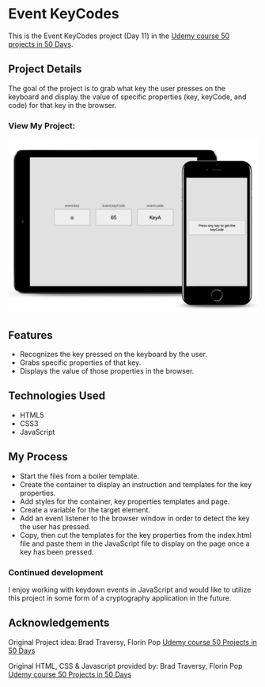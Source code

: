 # Event KeyCodes

This is the Event KeyCodes project (Day 11) in the [Udemy course 50 projects in 50 Days](https://www.udemy.com/course/50-projects-50-days/?src=sac&kw=50+projects+50+days).

## Project Details

The goal of the project is to grab what key the user presses on the keyboard and display the value of specific properties (key, keyCode, and code) for that key in the browser. 

### View My Project:

![Screenshot](imgs/smartmockups_event-keycodes.jpg)

## Features

- Recognizes the key pressed on the keyboard by the user.
- Grabs specific properties of that key.
- Displays the value of those properties in the browser.

## Technologies Used

- HTML5
- CSS3
- JavaScript

## My Process

- Start the files from a boiler template.
- Create the container to display an instruction and templates for the key properties.
- Add styles for the container, key properties templates and page.
- Create a variable for the target element.
- Add an event listener to the browser window in order to detect the key the user has pressed.
- Copy, then cut the templates for the key properties from the index.html file and paste them in the JavaScript file to display on the page once a key has been pressed.

### Continued development

I enjoy working with keydown events in JavaScript and would like to utilize this project in some form of a cryptography application in the future. 

## Acknowledgements

Original Project idea: Brad Traversy, Florin Pop [Udemy course 50 Projects in 50 Days](https://www.udemy.com/course/50-projects-50-days/?src=sac&kw=50+projects+50+days)

Original HTML, CSS & Javascript provided by: Brad Traversy, Florin Pop [Udemy course 50 Projects in 50 Days](https://www.udemy.com/course/50-projects-50-days/?src=sac&kw=50+projects+50+days)